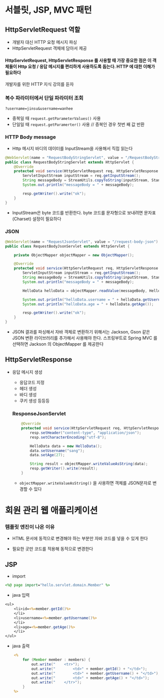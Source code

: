 # 서블릿, JSP, MVC 패턴

## HttpServletRequest 역할

- 개발자 대신 HTTP 요청 메시지 파싱
- HttpServletRequest 객체에 담아서 제공

 #### HttpServletRequest, HttpServletResponse 를 사용할 때 가장 중요한 점은 이 객체들이 Http 요청 / 응답 메시지를 편리하게 사용하도록 돕는다. HTTP 에 대한 이해가 필요하다 

개발자를 위한  HTTP 지식 강의를 듣자 



### 복수 파라미터에서 단일 파라미터 조회

`?username=jinsu&username=wanhee`

- 중복일 때 `request.getParameterValues()`  사용
- 단일일 때 `request.getParamerter()` 사용 // 증복인 경우 첫번 째 값 반환



### HTTP Body message

- Http 메시지 바디의 데이터를 InputStream을 사용해서 직접 읽는다 

```java
@WebServlet(name = "RequestBodyStringServlet", value = "/RequestBodyStringServlet")
public class RequestBodyStringServlet extends HttpServlet {
    @Override
    protected void service(HttpServletRequest req, HttpServletResponse resp) throws ServletException, IOException {
        ServletInputStream inputStream = req.getInputStream();
        String messageBody = StreamUtils.copyToString(inputStream, StandardCharsets.UTF_8);
        System.out.println("messageBody = " + messageBody);

        resp.getWriter().write("ok");
    }
}
```

- InputStream은 byte 코드를 반환한다. byte 코드를 문자형으로 보내려면 문자표(Charset) 설정이 필요하다 



### JSON

```java
@WebServlet(name = "RequestJsonServlet", value = "/request-body-json")
public class RequestBodyJsonServlet extends HttpServlet {

    private ObjectMapper objectMapper = new ObjectMapper();

    @Override
    protected void service(HttpServletRequest req, HttpServletResponse resp) throws ServletException, IOException {
        ServletInputStream inputStream = req.getInputStream();
        String messageBody = StreamUtils.copyToString(inputStream, StandardCharsets.UTF_8);
        System.out.println("messageBody = " + messageBody);

        HelloData helloData = objectMapper.readValue(messageBody, HelloData.class);

        System.out.println("helloData.username = " + helloData.getUsername());
        System.out.println("helloData.age = " + helloData.getAge());

        resp.getWriter().write("ok");
    }
}
```

- JSON 결과를 파싱해서 자바 객체로 변환하기 위해서는 Jackson, Gson 같은 JSON 변환 라이브러리를 추가해서 사용해야 한다. 스프링부트로 Spring MVC 를 선택하면 Jackson 의 ObjectMapper 를 제공한다 

  

## HttpServletResponse

- 응답 메시지 생성

  - 응답코드 지정
  - 헤더 생성
  - 바디 생성
  - 쿠키 생성 등등등

  ### ResponseJsonServlet

  ```java
      @Override
      protected void service(HttpServletRequest req, HttpServletResponse resp) throws ServletException, IOException {
          resp.setHeader("content-type", "application/json");
          resp.setCharacterEncoding("utf-8");
  
          HelloData data = new HelloData();
          data.setUsername("sang");
          data.setAge(27);
  
          String result = objectMapper.writeValueAsString(data);
          resp.getWriter().write(result);
      }
  ```

  - `objectMapper.writeValueAsString()` 을 사용하면 객체를 JSON문자로 변경할 수 있다 

    

# 회원 관리 웹 애플리케이션

### 템플릿 엔진이 나온 이유

- HTML 문서에 동적으로 변경해야 하는 부분만 자바 코드를 넣을 수 있게 한다 

- 필요한 곳만 코드를 적용해 동적으로 변경한다 

  

## JSP

- import

```jsp
<%@ page import="hello.servlet.domain.Member" %>
```

- java 입력

```jsp
<ul>
    <li>id=<%=member.getId()%>
    </li>
    <li>username=<%=member.getUsername()%>
    </li>
    <li>age=<%=member.getAge()%>
    </li>
</ul>
```

- java 출력

```jsp
    <%
        for (Member member : members) {
            out.write("    <tr>");
            out.write("        <td>" + member.getId() + "</td>");
            out.write("        <td>" + member.getUsername() + "</td>");
            out.write("        <td>" + member.getAge() + "</td>");
            out.write("    </tr>");
        }
    %>
```



# 